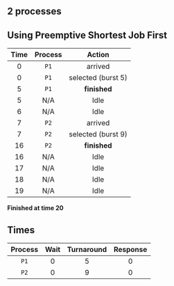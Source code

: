 ## 2 processes
## Using Preemptive Shortest Job First
| **Time** | **Process** | **Action** |
|:-:|:-:|:-:|
|   0 | `P1` | arrived |
|   0 | `P1` | selected (burst 5) |
|   5 | `P1` | **finished** |
|   5 | N/A | Idle |
|   6 | N/A | Idle |
|   7 | `P2` | arrived |
|   7 | `P2` | selected (burst 9) |
|  16 | `P2` | **finished** |
|  16 | N/A | Idle |
|  17 | N/A | Idle |
|  18 | N/A | Idle |
|  19 | N/A | Idle |

**Finished at time 20**

## Times
| **Process** | **Wait** | **Turnaround** | **Response** |
|:-:|:-:|:-:|:-:|
| `P1` |   0 |   5 |   0 |
| `P2` |   0 |   9 |   0 |
